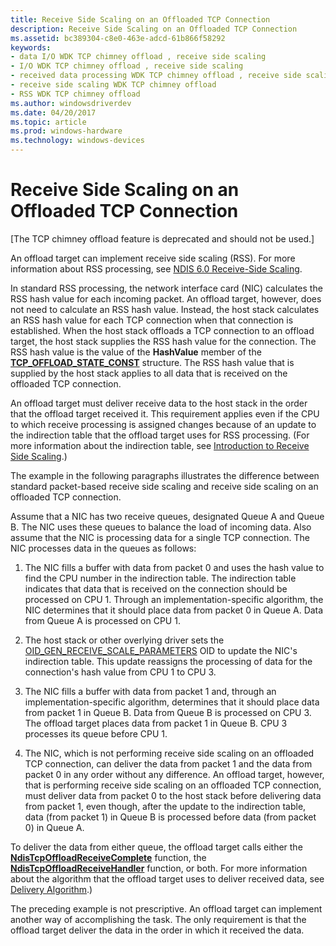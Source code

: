 ```yaml
---
title: Receive Side Scaling on an Offloaded TCP Connection
description: Receive Side Scaling on an Offloaded TCP Connection
ms.assetid: bc389304-c8e0-463e-adcd-61b866f58292
keywords:
- data I/O WDK TCP chimney offload , receive side scaling
- I/O WDK TCP chimney offload , receive side scaling
- received data processing WDK TCP chimney offload , receive side scaling
- receive side scaling WDK TCP chimney offload
- RSS WDK TCP chimney offload
ms.author: windowsdriverdev
ms.date: 04/20/2017
ms.topic: article
ms.prod: windows-hardware
ms.technology: windows-devices
---
```


# Receive Side Scaling on an Offloaded TCP Connection


\[The TCP chimney offload feature is deprecated and should not be used.\]




An offload target can implement receive side scaling (RSS). For more information about RSS processing, see [NDIS 6.0 Receive-Side Scaling](https://msdn.microsoft.com/library/windows/hardware/ff567232).

In standard RSS processing, the network interface card (NIC) calculates the RSS hash value for each incoming packet. An offload target, however, does not need to calculate an RSS hash value. Instead, the host stack calculates an RSS hash value for each TCP connection when that connection is established. When the host stack offloads a TCP connection to an offload target, the host stack supplies the RSS hash value for the connection. The RSS hash value is the value of the **HashValue** member of the [**TCP\_OFFLOAD\_STATE\_CONST**](https://msdn.microsoft.com/library/windows/hardware/ff570938) structure. The RSS hash value that is supplied by the host stack applies to all data that is received on the offloaded TCP connection.

An offload target must deliver receive data to the host stack in the order that the offload target received it. This requirement applies even if the CPU to which receive processing is assigned changes because of an update to the indirection table that the offload target uses for RSS processing. (For more information about the indirection table, see [Introduction to Receive Side Scaling](introduction-to-receive-side-scaling.md).)

The example in the following paragraphs illustrates the difference between standard packet-based receive side scaling and receive side scaling on an offloaded TCP connection.

Assume that a NIC has two receive queues, designated Queue A and Queue B. The NIC uses these queues to balance the load of incoming data. Also assume that the NIC is processing data for a single TCP connection. The NIC processes data in the queues as follows:

1.  The NIC fills a buffer with data from packet 0 and uses the hash value to find the CPU number in the indirection table. The indirection table indicates that data that is received on the connection should be processed on CPU 1. Through an implementation-specific algorithm, the NIC determines that it should place data from packet 0 in Queue A. Data from Queue A is processed on CPU 1.

2.  The host stack or other overlying driver sets the [OID\_GEN\_RECEIVE\_SCALE\_PARAMETERS](https://msdn.microsoft.com/library/windows/hardware/ff569637) OID to update the NIC's indirection table. This update reassigns the processing of data for the connection's hash value from CPU 1 to CPU 3.

3.  The NIC fills a buffer with data from packet 1 and, through an implementation-specific algorithm, determines that it should place data from packet 1 in Queue B. Data from Queue B is processed on CPU 3. The offload target places data from packet 1 in Queue B. CPU 3 processes its queue before CPU 1.

4.  The NIC, which is not performing receive side scaling on an offloaded TCP connection, can deliver the data from packet 1 and the data from packet 0 in any order without any difference. An offload target, however, that is performing receive side scaling on an offloaded TCP connection, must deliver data from packet 0 to the host stack before delivering data from packet 1, even though, after the update to the indirection table, data (from packet 1) in Queue B is processed before data (from packet 0) in Queue A.

To deliver the data from either queue, the offload target calls either the [**NdisTcpOffloadReceiveComplete**](https://msdn.microsoft.com/library/windows/hardware/ff564599) function, the [**NdisTcpOffloadReceiveHandler**](https://msdn.microsoft.com/library/windows/hardware/ff564606) function, or both. For more information about the algorithm that the offload target uses to deliver received data, see [Delivery Algorithm](delivery-algorithm.md).)

The preceding example is not prescriptive. An offload target can implement another way of accomplishing the task. The only requirement is that the offload target deliver the data in the order in which it received the data.

 

 






